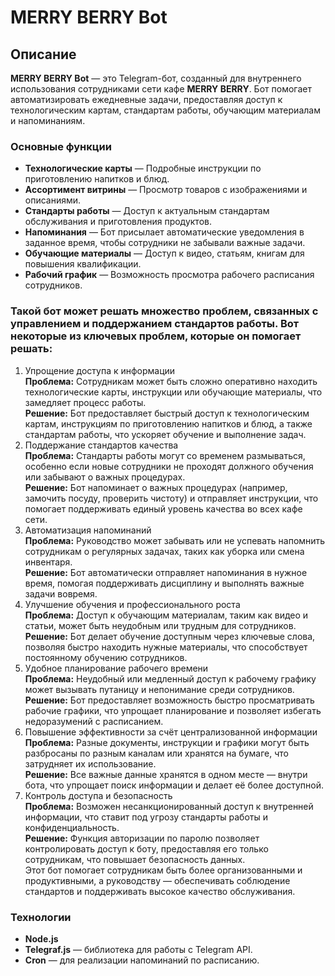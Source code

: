# MERRY BERRY Bot

## Описание

**MERRY BERRY Bot** — это Telegram-бот, созданный для внутреннего использования сотрудниками сети кафе **MERRY BERRY**. Бот помогает автоматизировать ежедневные задачи, предоставляя доступ к технологическим картам, стандартам работы, обучающим материалам и напоминаниям.

### Основные функции
- **Технологические карты** — Подробные инструкции по приготовлению напитков и блюд.
- **Ассортимент витрины** — Просмотр товаров с изображениями и описаниями.
- **Стандарты работы** — Доступ к актуальным стандартам обслуживания и приготовления продуктов.
- **Напоминания** — Бот присылает автоматические уведомления в заданное время, чтобы сотрудники не забывали важные задачи.
- **Обучающие материалы** — Доступ к видео, статьям, книгам для повышения квалификации.
- **Рабочий график** — Возможность просмотра рабочего расписания сотрудников.


### Такой бот может решать множество проблем, связанных с управлением и поддержанием стандартов работы. Вот некоторые из ключевых проблем, которые он помогает решать:

1. Упрощение доступа к информации <br>
__Проблема:__ Сотрудникам может быть сложно оперативно находить технологические карты, инструкции или обучающие материалы, что замедляет процесс работы.<br>
__Решение:__ Бот предоставляет быстрый доступ к технологическим картам, инструкциям по приготовлению напитков и блюд, а также стандартам работы, что ускоряет обучение и выполнение задач.<br>
2. Поддержание стандартов качества<br>
__Проблема:__ Стандарты работы могут со временем размываться, особенно если новые сотрудники не проходят должного обучения или забывают о важных процедурах.<br>
__Решение:__ Бот напоминает о важных процедурах (например, замочить посуду, проверить чистоту) и отправляет инструкции, что помогает поддерживать единый уровень качества во всех кафе сети.<br>
3. Автоматизация напоминаний<br>
__Проблема:__ Руководство может забывать или не успевать напомнить сотрудникам о регулярных задачах, таких как уборка или смена инвентаря.<br>
__Решение:__ Бот автоматически отправляет напоминания в нужное время, помогая поддерживать дисциплину и выполнять важные задачи вовремя.<br>
4. Улучшение обучения и профессионального роста<br>
__Проблема:__ Доступ к обучающим материалам, таким как видео и статьи, может быть неудобным или трудным для сотрудников.<br>
__Решение:__ Бот делает обучение доступным через ключевые слова, позволяя быстро находить нужные материалы, что способствует постоянному обучению сотрудников.<br>
5. Удобное планирование рабочего времени<br>
__Проблема:__ Неудобный или медленный доступ к рабочему графику может вызывать путаницу и непонимание среди сотрудников.<br>
__Решение:__ Бот предоставляет возможность быстро просматривать рабочие графики, что упрощает планирование и позволяет избегать недоразумений с расписанием.<br>
6. Повышение эффективности за счёт централизованной информации<br>
__Проблема:__ Разные документы, инструкции и графики могут быть разбросаны по разным каналам или хранятся на бумаге, что затрудняет их использование.<br>
__Решение:__ Все важные данные хранятся в одном месте — внутри бота, что упрощает поиск информации и делает её более доступной.
7. Контроль доступа и безопасность<br>
__Проблема:__ Возможен несанкционированный доступ к внутренней информации, что ставит под угрозу стандарты работы и конфиденциальность.<br>
__Решение:__ Функция авторизации по паролю позволяет контролировать доступ к боту, предоставляя его только сотрудникам, что повышает безопасность данных.<br>
Этот бот помогает сотрудникам быть более организованными и продуктивными, а руководству — обеспечивать соблюдение стандартов и поддерживать высокое качество обслуживания.<br>

### Технологии

- **Node.js**
- **Telegraf.js** — библиотека для работы с Telegram API.
- **Cron** — для реализации напоминаний по расписанию.